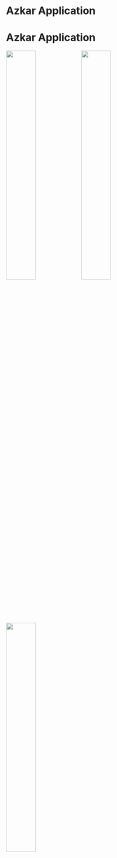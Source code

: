 # Azkar Application

# Azkar Application

<img src="https://user-images.githubusercontent.com/64696058/132133208-4bc7c999-394b-4335-85ee-9fb2a9e3f0ad.png" width="40%" height="40%"/>                                         <img src="https://user-images.githubusercontent.com/64696058/132133292-583d74c7-6adf-4485-92cf-b0714b595a31.png" width="40%" height="40%"/>
<img src="https://user-images.githubusercontent.com/64696058/132133339-bf80088d-0993-401e-8c5e-3378f551461d.png" width="40%" height="40%"/>

